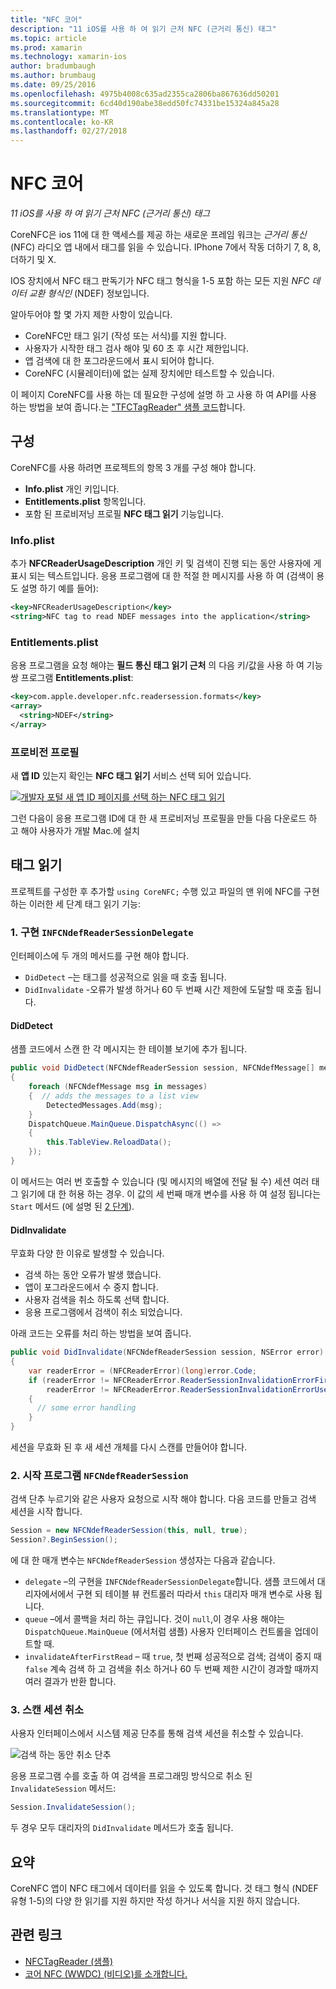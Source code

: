 ```yaml
---
title: "NFC 코어"
description: "11 iOS를 사용 하 여 읽기 근처 NFC (근거리 통신) 태그"
ms.topic: article
ms.prod: xamarin
ms.technology: xamarin-ios
author: bradumbaugh
ms.author: brumbaug
ms.date: 09/25/2016
ms.openlocfilehash: 4975b4008c635ad2355ca2806ba867636dd50201
ms.sourcegitcommit: 6cd40d190abe38edd50fc74331be15324a845a28
ms.translationtype: MT
ms.contentlocale: ko-KR
ms.lasthandoff: 02/27/2018
---
```

# <a name="core-nfc"></a>NFC 코어

_11 iOS를 사용 하 여 읽기 근처 NFC (근거리 통신) 태그_

CoreNFC은 ios 11에 대 한 액세스를 제공 하는 새로운 프레임 워크는 _근거리 통신_ (NFC) 라디오 앱 내에서 태그를 읽을 수 있습니다. IPhone 7에서 작동 더하기 7, 8, 8, 더하기 및 X.

IOS 장치에서 NFC 태그 판독기가 NFC 태그 형식을 1-5 포함 하는 모든 지원 _NFC 데이터 교환 형식인_ (NDEF) 정보입니다.

알아두어야 할 몇 가지 제한 사항이 있습니다.

- CoreNFC만 태그 읽기 (작성 또는 서식)를 지원 합니다.
- 사용자가 시작한 태그 검사 해야 및 60 초 후 시간 제한입니다.
- 앱 검색에 대 한 포그라운드에서 표시 되어야 합니다.
- CoreNFC (시뮬레이터)에 없는 실제 장치에만 테스트할 수 있습니다.

이 페이지 CoreNFC를 사용 하는 데 필요한 구성에 설명 하 고 사용 하 여 API를 사용 하는 방법을 보여 줍니다.는 ["TFCTagReader" 샘플 코드](https://developer.xamarin.com/samples/monotouch/ios11/NFCTagReader/)합니다.

## <a name="configuration"></a>구성

CoreNFC를 사용 하려면 프로젝트의 항목 3 개를 구성 해야 합니다.

- **Info.plist** 개인 키입니다.
- **Entitlements.plist** 항목입니다.
- 포함 된 프로비저닝 프로필 **NFC 태그 읽기** 기능입니다.

### <a name="infoplist"></a>Info.plist

추가 **NFCReaderUsageDescription** 개인 키 및 검색이 진행 되는 동안 사용자에 게 표시 되는 텍스트입니다. 응용 프로그램에 대 한 적절 한 메시지를 사용 하 여 (검색이 용도 설명 하기 예를 들어):

```xml
<key>NFCReaderUsageDescription</key>
<string>NFC tag to read NDEF messages into the application</string>
```

### <a name="entitlementsplist"></a>Entitlements.plist

응용 프로그램을 요청 해야는 **필드 통신 태그 읽기 근처** 의 다음 키/값을 사용 하 여 기능 쌍 프로그램 **Entitlements.plist**:

```xml
<key>com.apple.developer.nfc.readersession.formats</key>
<array>
  <string>NDEF</string>
</array>
```

### <a name="provisioning-profile"></a>프로비전 프로필

새 **앱 ID** 있는지 확인는 **NFC 태그 읽기** 서비스 선택 되어 있습니다.

[ ![개발자 포털 새 앱 ID 페이지를 선택 하는 NFC 태그 읽기](corenfc-images/app-services-nfc-sml.png)](corenfc-images/app-services-nfc.png)

그런 다음이 응용 프로그램 ID에 대 한 새 프로비저닝 프로필을 만들 다음 다운로드 하 고 해야 사용자가 개발 Mac.에 설치

## <a name="reading-a-tag"></a>태그 읽기

프로젝트를 구성한 후 추가할 `using CoreNFC;` 수행 있고 파일의 맨 위에 NFC를 구현 하는 이러한 세 단계 태그 읽기 기능:

### <a name="1-implement-infcndefreadersessiondelegate"></a>1. 구현 `INFCNdefReaderSessionDelegate`

인터페이스에 두 개의 메서드를 구현 해야 합니다.

- `DidDetect` –는 태그를 성공적으로 읽을 때 호출 됩니다.
- `DidInvalidate` -오류가 발생 하거나 60 두 번째 시간 제한에 도달할 때 호출 됩니다.

#### <a name="diddetect"></a>DidDetect

샘플 코드에서 스캔 한 각 메시지는 한 테이블 보기에 추가 됩니다.

```csharp
public void DidDetect(NFCNdefReaderSession session, NFCNdefMessage[] messages)
{
    foreach (NFCNdefMessage msg in messages)
    {  // adds the messages to a list view
        DetectedMessages.Add(msg);
    }
    DispatchQueue.MainQueue.DispatchAsync(() =>
    {
        this.TableView.ReloadData();
    });
}
```

이 메서드는 여러 번 호출할 수 있습니다 (및 메시지의 배열에 전달 될 수) 세션 여러 태그 읽기에 대 한 허용 하는 경우. 이 값의 세 번째 매개 변수를 사용 하 여 설정 됩니다는 `Start` 메서드 (에 설명 된 [2 단계](#step2)).

#### <a name="didinvalidate"></a>DidInvalidate

무효화 다양 한 이유로 발생할 수 있습니다.

- 검색 하는 동안 오류가 발생 했습니다.
- 앱이 포그라운드에서 수 중지 합니다.
- 사용자 검색을 취소 하도록 선택 합니다.
- 응용 프로그램에서 검색이 취소 되었습니다.

아래 코드는 오류를 처리 하는 방법을 보여 줍니다.

```csharp
public void DidInvalidate(NFCNdefReaderSession session, NSError error)
{
    var readerError = (NFCReaderError)(long)error.Code;
    if (readerError != NFCReaderError.ReaderSessionInvalidationErrorFirstNDEFTagRead &&
        readerError != NFCReaderError.ReaderSessionInvalidationErrorUserCanceled)
    {
      // some error handling
    }
}
```

세션을 무효화 된 후 새 세션 개체를 다시 스캔를 만들어야 합니다.

<a name="step2" />

### <a name="2-start-an-nfcndefreadersession"></a>2. 시작 프로그램 `NFCNdefReaderSession`

검색 단추 누르기와 같은 사용자 요청으로 시작 해야 합니다.
다음 코드를 만들고 검색 세션을 시작 합니다.

```csharp
Session = new NFCNdefReaderSession(this, null, true);
Session?.BeginSession();
```

에 대 한 매개 변수는 `NFCNdefReaderSession` 생성자는 다음과 같습니다.

- `delegate` –의 구현을 `INFCNdefReaderSessionDelegate`합니다. 샘플 코드에서 대리자에서에서 구현 되 테이블 뷰 컨트롤러 따라서 `this` 대리자 매개 변수로 사용 됩니다.
- `queue` –에서 콜백을 처리 하는 큐입니다. 것이 `null`,이 경우 사용 해야는 `DispatchQueue.MainQueue` (에서처럼 샘플) 사용자 인터페이스 컨트롤을 업데이트할 때.
- `invalidateAfterFirstRead` – 때 `true`, 첫 번째 성공적으로 검색; 검색이 중지 때 `false` 계속 검색 하 고 검색을 취소 하거나 60 두 번째 제한 시간이 경과할 때까지 여러 결과가 반환 합니다.


### <a name="3-cancel-the-scanning-session"></a>3. 스캔 세션 취소

사용자 인터페이스에서 시스템 제공 단추를 통해 검색 세션을 취소할 수 있습니다.

![검색 하는 동안 취소 단추](corenfc-images/scan-cancel-sml.png)

응용 프로그램 수를 호출 하 여 검색을 프로그래밍 방식으로 취소 된 `InvalidateSession` 메서드:

```csharp
Session.InvalidateSession();
```

두 경우 모두 대리자의 `DidInvalidate` 메서드가 호출 됩니다.

## <a name="summary"></a>요약

CoreNFC 앱이 NFC 태그에서 데이터를 읽을 수 있도록 합니다. 것 태그 형식 (NDEF 유형 1-5)의 다양 한 읽기를 지원 하지만 작성 하거나 서식을 지원 하지 않습니다.


## <a name="related-links"></a>관련 링크

- [NFCTagReader (샘플)](https://developer.xamarin.com/samples/monotouch/ios11/NFCTagReader/)
- [코어 NFC (WWDC) (비디오)를 소개합니다.](https://developer.apple.com/videos/play/wwdc2017/718/)
